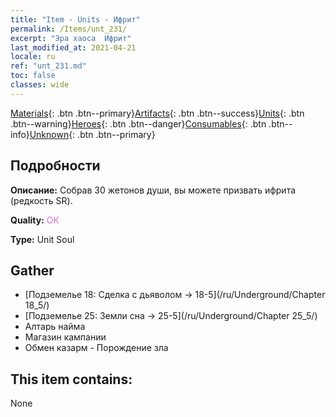 ```yaml
---
title: "Item - Units - Ифрит"
permalink: /Items/unt_231/
excerpt: "Эра хаоса  Ифрит"
last_modified_at: 2021-04-21
locale: ru
ref: "unt_231.md"
toc: false
classes: wide
---
```

 [Materials](/ru/Items/){: .btn .btn--primary}[Artifacts](/ru/Items/Artifacts/){: .btn .btn--success}[Units](/ru/Items/Units/){: .btn .btn--warning}[Heroes](/ru/Items/Heroes/){: .btn .btn--danger}[Consumables](/ru/Items/Consumables/){: .btn .btn--info}[Unknown](/ru/Items/Unknown/){: .btn .btn--primary}

## Подробности
 **Описание:** Собрав 30 жетонов души, вы можете призвать ифрита (редкость SR).

 **Quality:** <span style="color: #DA70D6">OK</span>

 **Type:** Unit Soul

## Gather

*    [Подземелье 18: Сделка с дьяволом -> 18-5](/ru/Underground/Chapter 18_5/) 
*    [Подземелье 25: Земли сна -> 25-5](/ru/Underground/Chapter 25_5/) 
*    Алтарь найма 
*    Магазин кампании 
*    Обмен казарм - Порождение зла 

## This item contains:

  None

